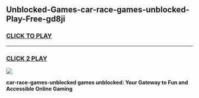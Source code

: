 
## Unblocked-Games-car-race-games-unblocked-Play-Free-gd8ji
<h3>
<a href="https://premium76.site?title=car-race-games-unblocked&ref=22A">CLICK TO PLAY</a></h3>
<hr>

<h3>
<a href="https://premium76.site?title=car-race-games-unblocked&ref=22A">CLICK 2 PLAY</a>
  
</h3>

<a href="https://premium76.site?title=car-race-games-unblocked&ref=22A"><img src="https://clearcache.store/games.png"></a>


**car-race-games-unblocked games unblocked: Your Gateway to Fun and Accessible Online Gaming**
